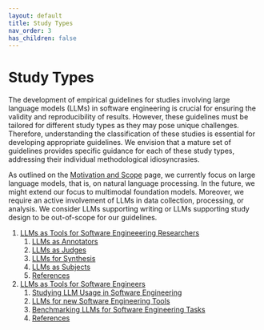 ```yaml
---
layout: default
title: Study Types
nav_order: 3
has_children: false
---
```


# Study Types

The development of empirical guidelines for studies involving large language models (LLMs) in software engineering is crucial for ensuring the validity and reproducibility of results. However, these guidelines must be tailored for different study types as they may pose unique challenges. Therefore, understanding the classification of these studies is essential for developing appropriate guidelines.
We envision that a mature set of guidelines provides specific guidance for each of these study types, addressing their individual methodological idiosyncrasies.

As outlined on the [Motivation and Scope](/scope) page, we currently focus on large language models, that is, on natural language processing. In the future, we might extend our focus to multimodal foundation models.
Moreover, we require an active involvement of LLMs in data collection, processing, or analysis.
We consider LLMs supporting writing or LLMs supporting study design to be out-of-scope for our guidelines.

1. [LLMs as Tools for Software Engineeering Researchers](#introduction-llms-as-tools-for-software-engineering-researchers)
    1. [LLMs as Annotators](#llms-as-annotators)
    2. [LLMs as Judges](#llms-as-judges)
    3. [LLMs for Synthesis](#llms-for-synthesis)
    4. [LLMs as Subjects](#llms-as-subjects)
    5. [References](#references)
2. [LLMs as Tools for Software Engineers](#introduction-llms-as-tools-for-software-engineers)
    1. [Studying LLM Usage in Software Engineering](#studying-llm-usage-in-software-engineering)
    2. [LLMs for new Software Engineering Tools](#llms-for-new-software-engineering-tools)
    3. [Benchmarking LLMs for Software Engineering Tasks](#benchmarking-llms-for-software-engineering-tasks)
    4. [References](#references)


